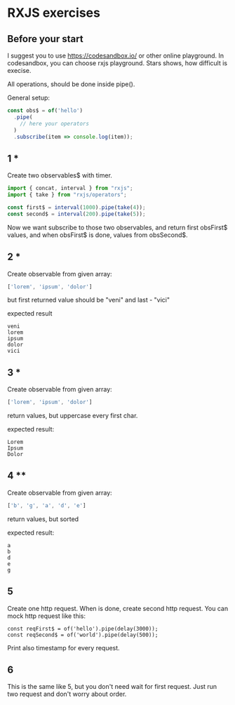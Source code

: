 # RXJS exercises

## Before your start
I suggest you to use https://codesandbox.io/ or other online playground. In codesandbox, you can choose rxjs playground. Stars shows, how difficult is execise. 

All operations, should be done inside pipe().

General setup:
```js
const obs$ = of('hello')
  .pipe(
    // here your operators
  )
  .subscribe(item => console.log(item));
```


## 1 *
Create two observables$ with timer. 
```js
import { concat, interval } from "rxjs";
import { take } from "rxjs/operators";

const first$ = interval(1000).pipe(take(4));
const second$ = interval(200).pipe(take(5));

```
Now we want subscribe to those two observables, and return first obsFirst$ values, and when obsFirst$ is done, values from obsSecond$. 

## 2 *

Create observable from given array:

```js
['lorem', 'ipsum', 'dolor']
```
but first returned value should be "veni" and last - "vici"

expected result
```
veni 
lorem
ipsum
dolor
vici
``` 

## 3 *

Create observable from given array:

```js
['lorem', 'ipsum', 'dolor']
```
return values, but uppercase every first char.

expected result:
```
Lorem
Ipsum
Dolor
```

## 4 **

Create observable from given array:
```js
['b', 'g', 'a', 'd', 'e']
```
return values, but sorted

expected result:
```
a 
b
d
e
g 
```

## 5 

Create one http request. When is done, create second http request. 
You can mock http request like this:
```
const reqFirst$ = of('hello').pipe(delay(3000));
const reqSecond$ = of('world').pipe(delay(500));
```
Print also timestamp for every request.

## 6

This is the same like 5, but you don't need wait for first request. Just run two request and don't worry about order.

